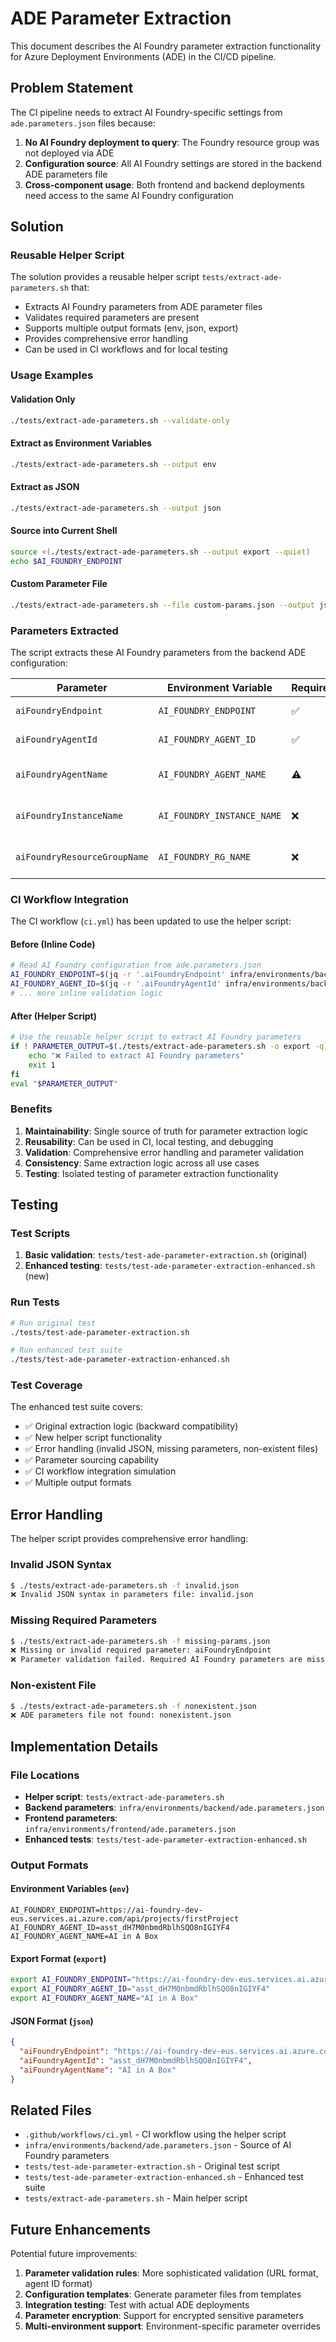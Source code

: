 # ADE Parameter Extraction

This document describes the AI Foundry parameter extraction functionality for Azure Deployment Environments (ADE) in the CI/CD pipeline.

## Problem Statement

The CI pipeline needs to extract AI Foundry-specific settings from `ade.parameters.json` files because:

1. **No AI Foundry deployment to query**: The Foundry resource group was not deployed via ADE
2. **Configuration source**: All AI Foundry settings are stored in the backend ADE parameters file
3. **Cross-component usage**: Both frontend and backend deployments need access to the same AI Foundry configuration

## Solution

### Reusable Helper Script

The solution provides a reusable helper script `tests/extract-ade-parameters.sh` that:

- Extracts AI Foundry parameters from ADE parameter files
- Validates required parameters are present
- Supports multiple output formats (env, json, export)
- Provides comprehensive error handling
- Can be used in CI workflows and for local testing

### Usage Examples

#### Validation Only
```bash
./tests/extract-ade-parameters.sh --validate-only
```

#### Extract as Environment Variables
```bash
./tests/extract-ade-parameters.sh --output env
```

#### Extract as JSON
```bash
./tests/extract-ade-parameters.sh --output json
```

#### Source into Current Shell
```bash
source <(./tests/extract-ade-parameters.sh --output export --quiet)
echo $AI_FOUNDRY_ENDPOINT
```

#### Custom Parameter File
```bash
./tests/extract-ade-parameters.sh --file custom-params.json --output json
```

### Parameters Extracted

The script extracts these AI Foundry parameters from the backend ADE configuration:

| Parameter | Environment Variable | Required | Description |
|-----------|---------------------|----------|-------------|
| `aiFoundryEndpoint` | `AI_FOUNDRY_ENDPOINT` | ✅ | AI Foundry API endpoint URL |
| `aiFoundryAgentId` | `AI_FOUNDRY_AGENT_ID` | ✅ | Specific agent identifier |
| `aiFoundryAgentName` | `AI_FOUNDRY_AGENT_NAME` | ⚠️ | Agent display name (defaults to "AI in A Box") |
| `aiFoundryInstanceName` | `AI_FOUNDRY_INSTANCE_NAME` | ❌ | AI Foundry instance/workspace name |
| `aiFoundryResourceGroupName` | `AI_FOUNDRY_RG_NAME` | ❌ | Resource group containing AI Foundry |

### CI Workflow Integration

The CI workflow (`ci.yml`) has been updated to use the helper script:

#### Before (Inline Code)
```bash
# Read AI Foundry configuration from ade.parameters.json
AI_FOUNDRY_ENDPOINT=$(jq -r '.aiFoundryEndpoint' infra/environments/backend/ade.parameters.json)
AI_FOUNDRY_AGENT_ID=$(jq -r '.aiFoundryAgentId' infra/environments/backend/ade.parameters.json)
# ... more inline validation logic
```

#### After (Helper Script)
```bash
# Use the reusable helper script to extract AI Foundry parameters
if ! PARAMETER_OUTPUT=$(./tests/extract-ade-parameters.sh -o export -q); then
    echo "❌ Failed to extract AI Foundry parameters"
    exit 1
fi
eval "$PARAMETER_OUTPUT"
```

### Benefits

1. **Maintainability**: Single source of truth for parameter extraction logic
2. **Reusability**: Can be used in CI, local testing, and debugging
3. **Validation**: Comprehensive error handling and parameter validation
4. **Consistency**: Same extraction logic across all use cases
5. **Testing**: Isolated testing of parameter extraction functionality

## Testing

### Test Scripts

1. **Basic validation**: `tests/test-ade-parameter-extraction.sh` (original)
2. **Enhanced testing**: `tests/test-ade-parameter-extraction-enhanced.sh` (new)

### Run Tests

```bash
# Run original test
./tests/test-ade-parameter-extraction.sh

# Run enhanced test suite
./tests/test-ade-parameter-extraction-enhanced.sh
```

### Test Coverage

The enhanced test suite covers:

- ✅ Original extraction logic (backward compatibility)
- ✅ New helper script functionality
- ✅ Error handling (invalid JSON, missing parameters, non-existent files)
- ✅ Parameter sourcing capability
- ✅ CI workflow integration simulation
- ✅ Multiple output formats

## Error Handling

The helper script provides comprehensive error handling:

### Invalid JSON Syntax
```bash
$ ./tests/extract-ade-parameters.sh -f invalid.json
❌ Invalid JSON syntax in parameters file: invalid.json
```

### Missing Required Parameters
```bash
$ ./tests/extract-ade-parameters.sh -f missing-params.json
❌ Missing or invalid required parameter: aiFoundryEndpoint
❌ Parameter validation failed. Required AI Foundry parameters are missing.
```

### Non-existent File
```bash
$ ./tests/extract-ade-parameters.sh -f nonexistent.json
❌ ADE parameters file not found: nonexistent.json
```

## Implementation Details

### File Locations

- **Helper script**: `tests/extract-ade-parameters.sh`
- **Backend parameters**: `infra/environments/backend/ade.parameters.json`
- **Frontend parameters**: `infra/environments/frontend/ade.parameters.json`
- **Enhanced tests**: `tests/test-ade-parameter-extraction-enhanced.sh`

### Output Formats

#### Environment Variables (`env`)
```
AI_FOUNDRY_ENDPOINT=https://ai-foundry-dev-eus.services.ai.azure.com/api/projects/firstProject
AI_FOUNDRY_AGENT_ID=asst_dH7M0nbmdRblhSQO8nIGIYF4
AI_FOUNDRY_AGENT_NAME=AI in A Box
```

#### Export Format (`export`)
```bash
export AI_FOUNDRY_ENDPOINT="https://ai-foundry-dev-eus.services.ai.azure.com/api/projects/firstProject"
export AI_FOUNDRY_AGENT_ID="asst_dH7M0nbmdRblhSQO8nIGIYF4"
export AI_FOUNDRY_AGENT_NAME="AI in A Box"
```

#### JSON Format (`json`)
```json
{
  "aiFoundryEndpoint": "https://ai-foundry-dev-eus.services.ai.azure.com/api/projects/firstProject",
  "aiFoundryAgentId": "asst_dH7M0nbmdRblhSQO8nIGIYF4", 
  "aiFoundryAgentName": "AI in A Box"
}
```

## Related Files

- `.github/workflows/ci.yml` - CI workflow using the helper script
- `infra/environments/backend/ade.parameters.json` - Source of AI Foundry parameters
- `tests/test-ade-parameter-extraction.sh` - Original test script
- `tests/test-ade-parameter-extraction-enhanced.sh` - Enhanced test suite
- `tests/extract-ade-parameters.sh` - Main helper script

## Future Enhancements

Potential future improvements:

1. **Parameter validation rules**: More sophisticated validation (URL format, agent ID format)
2. **Configuration templates**: Generate parameter files from templates
3. **Integration testing**: Test with actual ADE deployments
4. **Parameter encryption**: Support for encrypted sensitive parameters
5. **Multi-environment support**: Environment-specific parameter overrides